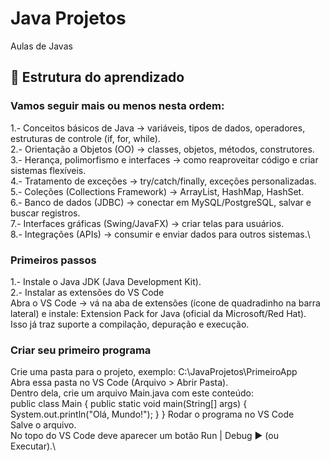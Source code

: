 # Java Projetos
Aulas de Javas

## 🚩 Estrutura do aprendizado

### Vamos seguir mais ou menos nesta ordem:
1.- Conceitos básicos de Java → variáveis, tipos de dados, operadores, estruturas de controle (if, for, while).\
2.- Orientação a Objetos (OO) → classes, objetos, métodos, construtores.\
3.- Herança, polimorfismo e interfaces → como reaproveitar código e criar sistemas flexíveis.\
4.- Tratamento de exceções → try/catch/finally, exceções personalizadas.\
5.- Coleções (Collections Framework) → ArrayList, HashMap, HashSet.\
6.- Banco de dados (JDBC) → conectar em MySQL/PostgreSQL, salvar e buscar registros.\
7.- Interfaces gráficas (Swing/JavaFX) → criar telas para usuários.\
8.- Integrações (APIs) → consumir e enviar dados para outros sistemas.\

### Primeiros passos
1.- Instale o Java JDK (Java Development Kit).\
2.- Instalar as extensões do VS Code\
  Abra o VS Code → vá na aba de extensões (ícone de quadradinho na barra lateral) e instale:
    Extension Pack for Java (oficial da Microsoft/Red Hat). Isso já traz suporte a compilação, depuração e execução.

### Criar seu primeiro programa

Crie uma pasta para o projeto, exemplo: C:\JavaProjetos\PrimeiroApp\
Abra essa pasta no VS Code (Arquivo > Abrir Pasta).\
Dentro dela, crie um arquivo Main.java com este conteúdo:\
    public class Main {
        public static void main(String[] args) {
            System.out.println("Olá, Mundo!");
        }
    }
Rodar o programa no VS Code\
Salve o arquivo.\
No topo do VS Code deve aparecer um botão Run | Debug ▶️ (ou Executar).\
